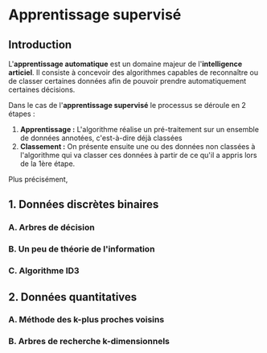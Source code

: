 # Apprentissage supervisé

## Introduction

L'**apprentissage automatique** est un domaine majeur de l'**intelligence articiel**. Il consiste à concevoir des algorithmes capables de reconnaître ou de classer certaines données afin de pouvoir prendre automatiquement certaines décisions.

Dans le cas de l'**apprentissage supervisé** le processus se déroule en 2 étapes :

1. **Apprentissage :** L'algorithme réalise un pré-traitement sur un ensemble de données annotées, c'est-à-dire déjà classées
2. **Classement :** On présente ensuite une ou des données non classées à l'algorithme qui va classer ces données à partir de ce qu'il a appris lors de la 1ère étape.

Plus précisément, 
## 1. Données discrètes binaires

### A. Arbres de décision

### B. Un peu de théorie de l'information

### C. Algorithme ID3

## 2. Données quantitatives

### A. Méthode des k-plus proches voisins

### B. Arbres de recherche k-dimensionnels
